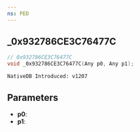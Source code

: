 ```yaml
---
ns: PED
---
```

## _0x932786CE3C76477C

```c
// 0x932786CE3C76477C
void _0x932786CE3C76477C(Any p0, Any p1);
```

```
NativeDB Introduced: v1207
```

## Parameters
* **p0**:
* **p1**:
